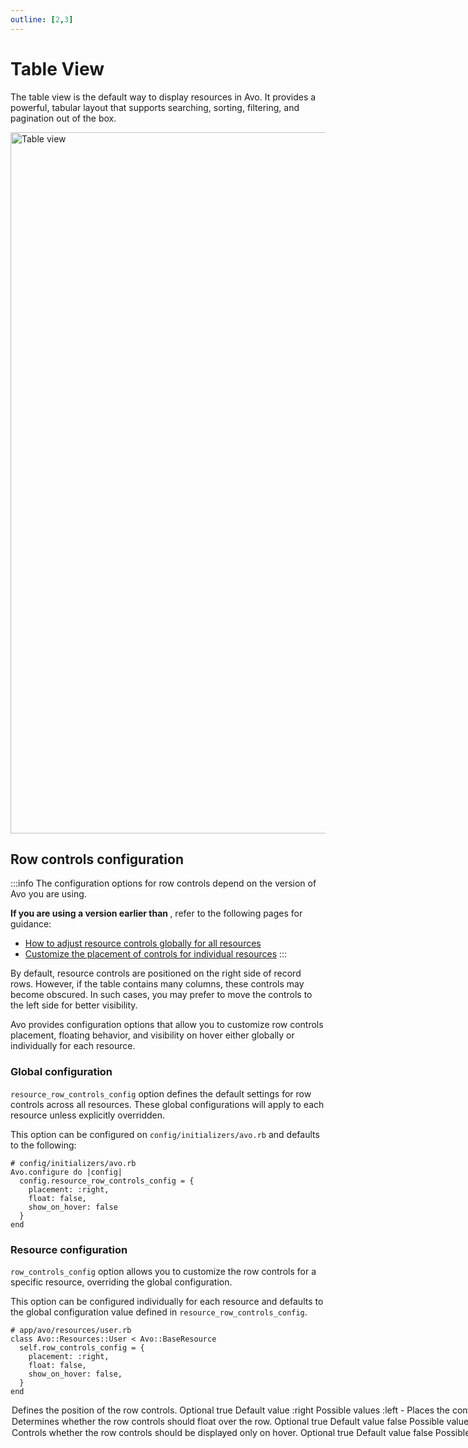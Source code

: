 ```yaml
---
outline: [2,3]
---
```


# Table View

The table view is the default way to display resources in Avo. It provides a powerful, tabular layout that supports searching, sorting, filtering, and pagination out of the box.

<Image src="/assets/img/table-view.png" width="1919" height="1122" alt="Table view" />

## Row controls configuration
:::info
The configuration options for row controls depend on the version of Avo you are using.

**If you are using a version earlier than <Version version="3.16.3" />**, refer to the following pages for guidance:

- [How to adjust resource controls globally for all resources](customization.html#resource-controls-on-the-left-or-both-sides)
- [Customize the placement of controls for individual resources](resources.html#self.controls_placement)
:::

By default, resource controls are positioned on the right side of record rows. However, if the table contains many columns, these controls may become obscured. In such cases, you may prefer to move the controls to the left side for better visibility.

<VersionReq version="3.16.3" /> Avo provides configuration options that allow you to customize row controls placement, floating behavior, and visibility on hover either globally or individually for each resource.


### Global configuration

`resource_row_controls_config` option defines the default settings for row controls across all resources. These global configurations will apply to each resource unless explicitly overridden.

This option can be configured on `config/initializers/avo.rb` and defaults to the following:

```ruby{3-7}
# config/initializers/avo.rb
Avo.configure do |config|
  config.resource_row_controls_config = {
    placement: :right,
    float: false,
    show_on_hover: false
  }
end
```

### Resource configuration

`row_controls_config` option allows you to customize the row controls for a specific resource, overriding the global configuration.

This option can be configured individually for each resource and defaults to the global configuration value defined in `resource_row_controls_config`.


```ruby{3-7}
# app/avo/resources/user.rb
class Avo::Resources::User < Avo::BaseResource
  self.row_controls_config = {
    placement: :right,
    float: false,
    show_on_hover: false,
  }
end
```

<Option name="`placement`">

Defines the position of the row controls.

##### Optional

`true`

##### Default value

`:right`

#### Possible values

- `:left` - Places the controls on the **left side** of the resource row.
- `:right` - Places the controls on the **right side** of the resource row.
- `:both` - Displays controls on **both sides** of the resource row.


:::warning
The `float` and `show_on_hover` options are designed to function optimally when `placement` is set to `:right`. While Avo does not restrict its usage with `:left` or `:both`, the applied styles are specifically intended for use with `:right`, and unexpected behavior may occur with other placements.
:::
</Option>

<Option name="`float`">

Determines whether the row controls should float over the row.

##### Optional

`true`

##### Default value

`false`

#### Possible values

- `true` - Enables floating behavior.
- `false` - Disables floating behavior (default).
</Option>

<Option name="`show_on_hover`">

Controls whether the row controls should be displayed only on hover.

##### Optional

`true`

##### Default value

`false`

#### Possible values

- `true` - Displays the controls on hover only.
- `false` - Always shows the controls (default).
</Option>
